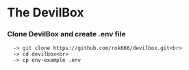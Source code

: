 <h1>The DevilBox</h1>
<h3>Clone DevilBox and create .env file</h3>

```
  -> git clone https://github.com/rok666/devilbox.git<br>
  -> cd devilbox<br>
  -> cp env-example .env
```


